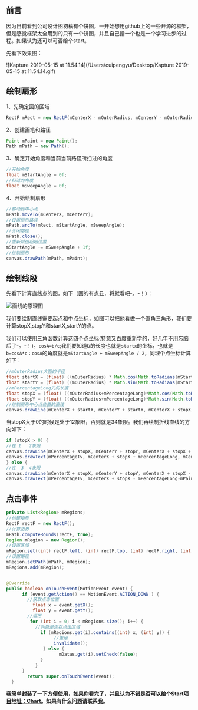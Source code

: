 ## 前言



因为目前看到公司设计图初稿有个饼图，一开始想用github上的一些开源的框架，但是感觉框架太全用到的只有一个饼图，并且自己撸一个也是一个学习进步的过程。如果认为还可以可否给个start。

先看下效果图：

![Kapture 2019-05-15 at 11.54.14](/Users/cuipengyu/Desktop/Kapture 2019-05-15 at 11.54.14.gif)

## 绘制扇形

1、先确定圆的区域

```java
RectF mRect = new RectF(mCenterX - mOuterRadius, mCenterY - mOuterRadius, mCenterX + mOuterRadius, mCenterY + mOuterRadius);
```

2、创建画笔和路径

```java
Paint mPaint = new Paint();
Path mPath = new Path();
```

3、确定开始角度和当前当前路径所扫过的角度

```java
//开始角度
float mStartAngle = 0f;
//扫过的角度
float mSweepAngle = 0f;
```

4、开始绘制扇形

```java
//移动到中心点
mPath.moveTo(mCenterX, mCenterY);
//设置扇形路径
mPath.arcTo(mRect, mStartAngle, mSweepAngle);
//关闭路径
mPath.close();
//重新赋值起始位置
mStartAngle += mSweepAngle + 1f;
//绘制扇形
canvas.drawPath(mPath, mPaint);
```

## 绘制线段

先看下计算直线点的图，如下（画的有点丑，将就看吧-。-！）：

![画线的原理图](/Users/cuipengyu/Desktop/画线的原理图.jpg)

我们要绘制直线需要起点和中点坐标，如图可以把他看做一个直角三角形，我们要计算stopX,stopY和startX,startY的点。

我们可以使用三角函数计算这四个点坐标(特意又百度重新学的，好几年不用忘脑后了-。-！)。`cosA=b/c`;我们要知道b的长度也就是`startx`的坐标，也就是`b=cosA*c；cosA`的角度就是`mStartAngle + mSweepAngle / 2`，同理个点坐标计算如下：

```java
//mOuterRadius大圆的半径
float startX = (float) ((mOuterRadius) * Math.cos(Math.toRadians(mStartAngle +mSweepAngle /2)));
float startY = (float) ((mOuterRadius) * Math.sin(Math.toRadians(mStartAngle + mSweepAngle / 2)));
//mPercentageLong先的长度
float stopX = (float) ((mOuterRadius+mPercentageLong)*Math.cos(Math.toRadians(mStartAngle +mSweepAngle / 2)));
float stopY = (float) ((mOuterRadius+mPercentageLong)*Math.sin(Math.toRadians(mStartAngle + mSweepAngle / 2)));
//绘制扇形中心点位置的直线
canvas.drawLine(mCenterX + startX, mCenterY + startY, mCenterX + stopX, mCenterY + stopY, mPaint);
```

当stopX大于0的时候是处于12象限，否则就是34象限。我们再绘制折线直线的方向如下：

```java
if (stopX > 0) {
//在 1   2象限
canvas.drawLine(mCenterX + stopX, mCenterY + stopY, mCenterX + stopX + mPercentageLong, mCenterY + stopY, mPaint);
canvas.drawText(mPercentageTv, mCenterX + stopX + mPercentageLong, mCenterY + stopY, mPaint);
} else {
//在  3  4象限
canvas.drawLine(mCenterX + stopX, mCenterY + stopY, mCenterX + stopX - mPercentageLong, mCenterY + stopY, mPaint);
canvas.drawText(mPercentageTv, mCenterX + stopX - mPercentageLong-mPaint.measureText(mPercentageTv), mCenterY + stopY, mPaint);}
```

## 点击事件

```java
private List<Region> mRegions;
//创建矩形
RectF rectF = new RectF();
//计算边界
mPath.computeBounds(rectF, true);
Region mRegion = new Region();
//设置区域
mRegion.set((int) rectF.left, (int) rectF.top, (int) rectF.right, (int) rectF.bottom);
//设置路径
mRegion.setPath(mPath, mRegion);
mRegions.add(mRegion);


@Override
public boolean onTouchEvent(MotionEvent event) {
      if (event.getAction() == MotionEvent.ACTION_DOWN ) {
        //获取点击位置
          float x = event.getX();
          float y = event.getY();
        //遍历
         for (int i = 0; i < mRegions.size(); i++) {
           //判断是否在点击区域
             if (mRegions.get(i).contains((int) x, (int) y)) {
                  //重绘
                  invalidate();
              } else {
                    mDatas.get(i).setCheck(false);
             }
           }
      }
        return super.onTouchEvent(event);
  }
```

**我简单封装了一下方便使用，如果你看完了，并且认为不错是否可以给个Start[项目地址：Chart](https://github.com/BryceCui/Chart)。如果有什么问题请联系我。**
